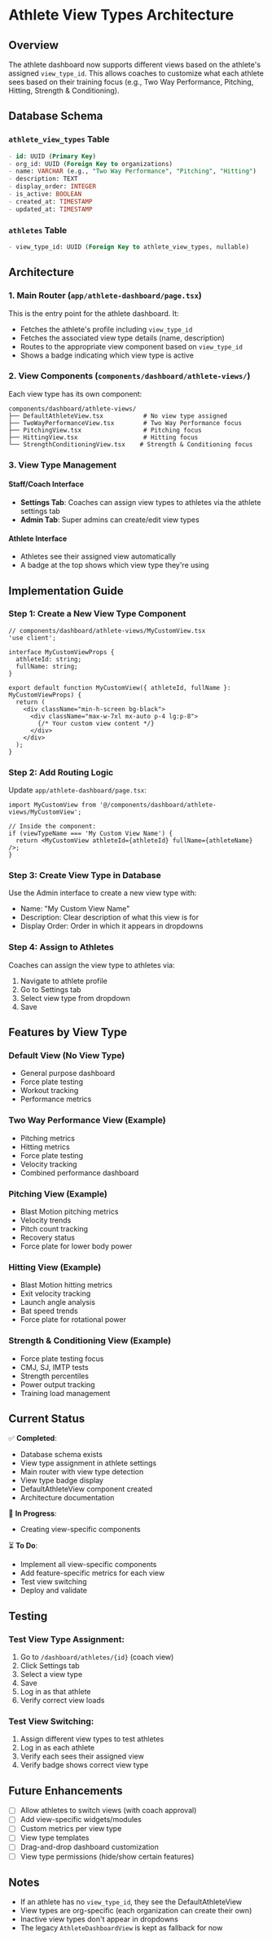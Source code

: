 # Athlete View Types Architecture

## Overview

The athlete dashboard now supports different views based on the athlete's assigned `view_type_id`. This allows coaches to customize what each athlete sees based on their training focus (e.g., Two Way Performance, Pitching, Hitting, Strength & Conditioning).

## Database Schema

### `athlete_view_types` Table
```sql
- id: UUID (Primary Key)
- org_id: UUID (Foreign Key to organizations)
- name: VARCHAR (e.g., "Two Way Performance", "Pitching", "Hitting")
- description: TEXT
- display_order: INTEGER
- is_active: BOOLEAN
- created_at: TIMESTAMP
- updated_at: TIMESTAMP
```

### `athletes` Table
```sql
- view_type_id: UUID (Foreign Key to athlete_view_types, nullable)
```

## Architecture

### 1. Main Router (`app/athlete-dashboard/page.tsx`)

This is the entry point for the athlete dashboard. It:
- Fetches the athlete's profile including `view_type_id`
- Fetches the associated view type details (name, description)
- Routes to the appropriate view component based on `view_type_id`
- Shows a badge indicating which view type is active

### 2. View Components (`components/dashboard/athlete-views/`)

Each view type has its own component:

```
components/dashboard/athlete-views/
├── DefaultAthleteView.tsx           # No view type assigned
├── TwoWayPerformanceView.tsx        # Two Way Performance focus
├── PitchingView.tsx                 # Pitching focus
├── HittingView.tsx                  # Hitting focus
└── StrengthConditioningView.tsx    # Strength & Conditioning focus
```

### 3. View Type Management

#### Staff/Coach Interface
- **Settings Tab**: Coaches can assign view types to athletes via the athlete settings tab
- **Admin Tab**: Super admins can create/edit view types

#### Athlete Interface
- Athletes see their assigned view automatically
- A badge at the top shows which view type they're using

## Implementation Guide

### Step 1: Create a New View Type Component

```tsx
// components/dashboard/athlete-views/MyCustomView.tsx
'use client';

interface MyCustomViewProps {
  athleteId: string;
  fullName: string;
}

export default function MyCustomView({ athleteId, fullName }: MyCustomViewProps) {
  return (
    <div className="min-h-screen bg-black">
      <div className="max-w-7xl mx-auto p-4 lg:p-8">
        {/* Your custom view content */}
      </div>
    </div>
  );
}
```

### Step 2: Add Routing Logic

Update `app/athlete-dashboard/page.tsx`:

```tsx
import MyCustomView from '@/components/dashboard/athlete-views/MyCustomView';

// Inside the component:
if (viewTypeName === 'My Custom View Name') {
  return <MyCustomView athleteId={athleteId} fullName={athleteName} />;
}
```

### Step 3: Create View Type in Database

Use the Admin interface to create a new view type with:
- Name: "My Custom View Name"
- Description: Clear description of what this view is for
- Display Order: Order in which it appears in dropdowns

### Step 4: Assign to Athletes

Coaches can assign the view type to athletes via:
1. Navigate to athlete profile
2. Go to Settings tab
3. Select view type from dropdown
4. Save

## Features by View Type

### Default View (No View Type)
- General purpose dashboard
- Force plate testing
- Workout tracking
- Performance metrics

### Two Way Performance View (Example)
- Pitching metrics
- Hitting metrics
- Force plate testing
- Velocity tracking
- Combined performance dashboard

### Pitching View (Example)
- Blast Motion pitching metrics
- Velocity trends
- Pitch count tracking
- Recovery status
- Force plate for lower body power

### Hitting View (Example)
- Blast Motion hitting metrics
- Exit velocity tracking
- Launch angle analysis
- Bat speed trends
- Force plate for rotational power

### Strength & Conditioning View (Example)
- Force plate testing focus
- CMJ, SJ, IMTP tests
- Strength percentiles
- Power output tracking
- Training load management

## Current Status

✅ **Completed**:
- Database schema exists
- View type assignment in athlete settings
- Main router with view type detection
- View type badge display
- DefaultAthleteView component created
- Architecture documentation

🚧 **In Progress**:
- Creating view-specific components

⏳ **To Do**:
- Implement all view-specific components
- Add feature-specific metrics for each view
- Test view switching
- Deploy and validate

## Testing

### Test View Type Assignment:
1. Go to `/dashboard/athletes/{id}` (coach view)
2. Click Settings tab
3. Select a view type
4. Save
5. Log in as that athlete
6. Verify correct view loads

### Test View Switching:
1. Assign different view types to test athletes
2. Log in as each athlete
3. Verify each sees their assigned view
4. Verify badge shows correct view type

## Future Enhancements

- [ ] Allow athletes to switch views (with coach approval)
- [ ] Add view-specific widgets/modules
- [ ] Custom metrics per view type
- [ ] View type templates
- [ ] Drag-and-drop dashboard customization
- [ ] View type permissions (hide/show certain features)

## Notes

- If an athlete has no `view_type_id`, they see the DefaultAthleteView
- View types are org-specific (each organization can create their own)
- Inactive view types don't appear in dropdowns
- The legacy `AthleteDashboardView` is kept as fallback for now
